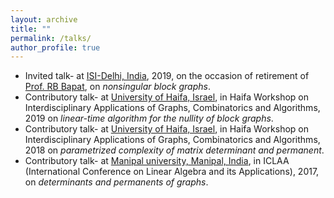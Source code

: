 ```yaml
---
layout: archive
title: ""
permalink: /talks/
author_profile: true
---
```


- Invited talk- at [ISI-Delhi, India](https://www.isid.ac.in/), 2019, on the occasion of retirement of [Prof. RB Bapat](https://en.wikipedia.org/wiki/Ravindra_Bapat),  on *nonsingular block graphs*. 
- Contributory talk- at [University of Haifa, Israel](https://www.haifa.ac.il/?lang=en), in Haifa Workshop on Interdisciplinary Applications of Graphs, Combinatorics and Algorithms, 2019 on *linear-time algorithm for the nullity of block graphs*. 
- Contributory talk- at [University of Haifa, Israel](https://www.haifa.ac.il/?lang=en), in Haifa Workshop on Interdisciplinary Applications of Graphs, Combinatorics and Algorithms, 2018 on *parametrized complexity of matrix determinant and permanent*.
- Contributory talk- at [Manipal university, Manipal, India](https://manipal.edu/mu.html), in ICLAA (International Conference on Linear Algebra and its Applications), 2017,  on *determinants and permanents of graphs*.

